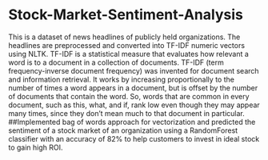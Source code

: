 # Stock-Market-Sentiment-Analysis
This is a dataset of news headlines of publicly held organizations. The headlines are preprocessed and converted into TF-IDF numeric vectors using NLTK.
TF-IDF is a statistical measure that evaluates how relevant a word is to a document in a collection of documents. 
TF-IDF (term frequency-inverse document frequency) was invented for document search and information retrieval. It works by increasing proportionally to the number of times a word appears in a document, but is offset by the number of documents that contain the word. 
So, words that are common in every document, such as this, what, and if, rank low even though they may appear many times, since they don’t mean much to that document in particular.
##Implemented bag of words approach for vectorization and predicted the sentiment of a stock market of an organization using a RandomForest classifier with an accuracy of 82% to help customers to invest in ideal stock to gain high ROI.
